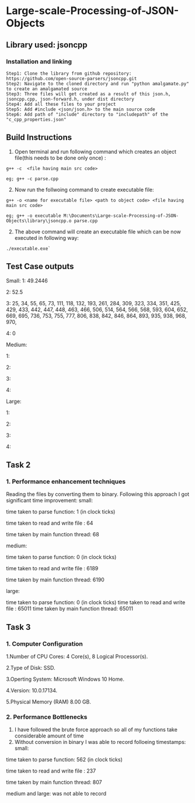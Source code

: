 # Large-scale-Processing-of-JSON-Objects

## Library used: jsoncpp
### Installation and linking 
```
Step1: Clone the library from github repository: https://github.com/open-source-parsers/jsoncpp.git
Step2: Navigate to the cloned directory and run "python amalgamate.py" to create an amalgamated source
Step3: Three files will get created as a result of this json.h, jsoncpp.cpp, json-forward.h, under dist directory
Step4: Add all these files to your project 
Step5: Add #include <json/json.h> to the main source code 
Step6: Add path of "include" directory to "includepath" of the "c_cpp_properties.json"
```
## Build Instructions
1. Open terminal and run following command which creates an object file(this needs to be done only once) :

````
g++ -c  <file having main src code>

eg; g++ -c parse.cpp

````
2. Now run the follwoing command to create executable file:

````
g++ -o <name for executable file> <path to object code> <file having main src code>

eg; g++ -o executable M:\Documents\Large-scale-Processing-of-JSON-Objects\library\jsoncpp.o parse.cpp

````
2. The above command will create an executable file which can be now executed in following way:

````
./executable.exe`

````

## Test Case outputs
Small: 
1: 49.2446

2: 52.5

3: 25, 34, 55, 65, 73, 111, 118, 132, 193, 261, 284, 309, 323, 334, 351, 425, 429, 433, 442, 447, 448, 463, 466, 506, 514, 564, 566, 568, 593, 604, 652, 669, 695, 736, 753, 755, 777, 806, 838, 842, 846, 864, 893, 935, 938, 968, 970,

4: 0

Medium:

1:

2: 

3:

4: 


Large:

1: 

2:

3: 

4: 

## Task 2
### 1. Performance enhancement techniques
Reading the files by converting them to binary.
Following this approach I got significant time improvement:
small:

time taken to parse function: 1 (in clock ticks)

time taken to read and write file : 64

time taken by main function thread: 68


medium:

time taken to parse function: 0 (in clock ticks) 

time taken to read and write file : 6189

time taken by main function thread: 6190


large:

time taken to parse function: 0 (in clock ticks)
time taken to read and write file : 65011
time taken by main function thread: 65011





## Task 3
### 1. Computer Configuration
1.Number of CPU Cores:  4 Core(s), 8 Logical Processor(s).

2.Type of Disk: SSD.

3.Operting System: Microsoft Windows 10 Home. 

4.Version:	10.0.17134.

5.Physical Memory (RAM)	8.00 GB.


### 2. Performance Bottlenecks
1. I have followed the brute force approach so all of my functions take considerable amount of time 
2. Without conversion in binary I was able to record folloeing timestamps:
small:

time taken to parse function: 562 (in clock ticks)

time taken to read and write file : 237

time taken by main function thread: 807


medium and large: was not able to record 


